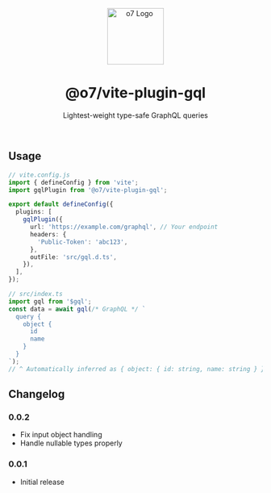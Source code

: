 <p align="center">
  <img src="https://i.postimg.cc/T1Wk3khh/logo.png" width="112" alt="o7 Logo" />
</p>

<h1 align="center">@o7/vite-plugin-gql</h1>

<p align="center">Lightest-weight type-safe GraphQL queries</p>
<br />

## Usage

<!-- prettier-ignore -->
```ts
// vite.config.js
import { defineConfig } from 'vite';
import gqlPlugin from '@o7/vite-plugin-gql';

export default defineConfig({
  plugins: [
    gqlPlugin({
      url: 'https://example.com/graphql', // Your endpoint
      headers: {
        'Public-Token': 'abc123',
      },
      outFile: 'src/gql.d.ts',
    }),
  ],
});

// src/index.ts
import gql from '$gql';
const data = await gql(/* GraphQL */ `
  query {
    object {
      id
      name
    }
  }
`);
// ^ Automatically inferred as { object: { id: string, name: string } }
```

## Changelog

### 0.0.2

- Fix input object handling
- Handle nullable types properly

### 0.0.1

- Initial release
